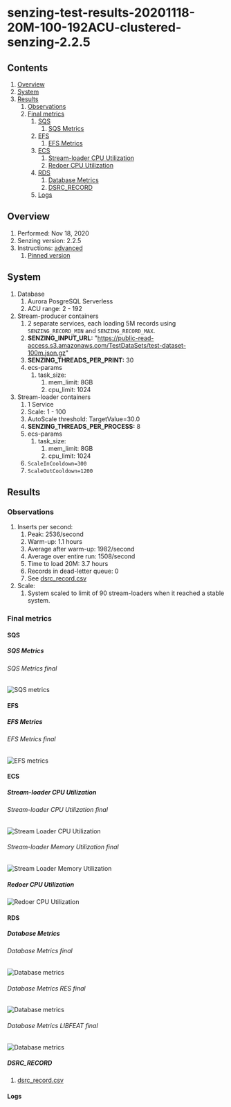 # senzing-test-results-20201118-20M-100-192ACU-clustered-senzing-2.2.5

## Contents

1. [Overview](#overview)
1. [System](#system)
1. [Results](#results)
    1. [Observations](#observations)
    1. [Final metrics](#final-metrics)
        1. [SQS](#sqs)
            1. [SQS Metrics](#sqs-metrics)
        1. [EFS](#efs)
            1. [EFS Metrics](#efs-metrics)
        1. [ECS](#ecs)
            1. [Stream-loader CPU Utilization](#stream-loader-cpu-utilization)
            1. [Redoer CPU Utilization](#redoer-cpu-utilization)
        1. [RDS](#rds)
            1. [Database Metrics](#database-metrics)
            1. [DSRC_RECORD](#dsrc_record)
        1. [Logs](#logs)

## Overview

1. Performed: Nov 18, 2020
1. Senzing version: 2.2.5
1. Instructions:
   [advanced](https://github.com/Senzing/docker-compose-aws-ecscli-demo/tree/issue-39.dockter.1/docs/advanced-cluster)
    1. [Pinned version](https://github.com/Senzing/docker-compose-aws-ecscli-demo/tree/6b838396fae9b13d9ca027153173c85d75b432b9/docs/advanced-cluster)

## System

1. Database
    1. Aurora PosgreSQL Serverless
    1. ACU range: 2 - 192
1. Stream-producer containers
    1. 2 separate services, each loading 5M records using `SENZING_RECORD_MIN` and `SENZING_RECORD_MAX`.
    1. **SENZING_INPUT_URL:** "https://public-read-access.s3.amazonaws.com/TestDataSets/test-dataset-100m.json.gz"
    1. **SENZING_THREADS_PER_PRINT:** 30
    1. ecs-params
        1. task_size:
            1. mem_limit: 8GB
            1. cpu_limit: 1024
1. Stream-loader containers
    1. 1 Service
    1. Scale: 1 - 100
    1. AutoScale threshold: TargetValue=30.0
    1. **SENZING_THREADS_PER_PROCESS:** 8
    1. ecs-params
        1. task_size:
            1. mem_limit: 8GB
            1. cpu_limit: 1024
    1. `ScaleInCooldown=300`
    1. `ScaleOutCooldown=1200`

## Results

### Observations

1. Inserts per second:
    1. Peak: 2536/second
    1. Warm-up: 1.1 hours
    1. Average after warm-up: 1982/second
    1. Average over entire run: 1508/second
    1. Time to load 20M: 3.7 hours
    1. Records in dead-letter queue: 0
    1. See [dsrc_record.csv](data/dsrc_record.csv)
1. Scale:
    1. System scaled to limit of 90 stream-loaders when it reached a stable system.

### Final metrics

#### SQS

##### SQS Metrics

###### SQS Metrics final

![SQS metrics](images/sqs-metrics.png "SQS metrics")

#### EFS

##### EFS Metrics

###### EFS Metrics final

![EFS metrics](images/efs-metrics.png "EFS metrics")

#### ECS

##### Stream-loader CPU Utilization

###### Stream-loader CPU Utilization final

![Stream Loader CPU Utilization](images/stream-loader-CPU-Utilization.png "Stream-loader CPU Utilization")

###### Stream-loader Memory Utilization final

![Stream Loader Memory Utilization](images/stream-loader-Memory-Utilization.png "Stream-loader Memory Utilization")

##### Redoer CPU Utilization

![Redoer CPU Utilization](images/redoer-CPU-Utilization.png "Redoer CPU Utilization")

#### RDS

##### Database Metrics

###### Database Metrics final

![Database metrics](images/database-metrics.png "Database metrics")

###### Database Metrics RES final

![Database metrics](images/database-metrics-res.png "Database metrics")

###### Database Metrics LIBFEAT final

![Database metrics](images/database-metrics-libfeat.png "Database metrics")

##### DSRC_RECORD

1. [dsrc_record.csv](data/dsrc_record.csv)

#### Logs

